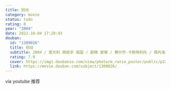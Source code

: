 ```yaml
---
title: 别动
category: movie
status: todo
rating: 0
year: "2004"
date: 2022-10-04 17:29:43
douban:
  id: "1309026"
  title: 别动
  subtitle: 2004 / 意大利 西班牙 英国 / 剧情 爱情 / 赛尔乔·卡斯特利托 / 佩内洛普·克鲁兹 赛尔乔·卡斯特利托
  rating: 7.9
  cover: https://img1.doubanio.com/view/photo/m_ratio_poster/public/p2246431738.jpg
  link: https://movie.douban.com/subject/1309026/
---
```


via youtube 推荐
